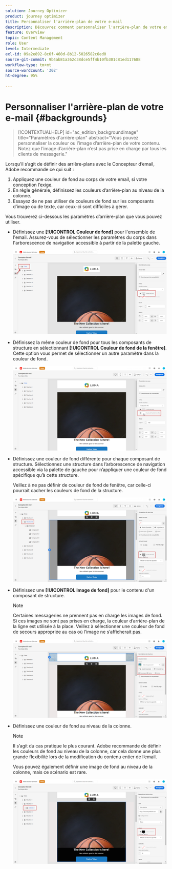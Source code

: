 ```yaml
---
solution: Journey Optimizer
product: journey optimizer
title: Personnaliser l'arrière-plan de votre e-mail
description: Découvrez comment personnaliser l'arrière-plan de votre email
feature: Overview
topic: Content Management
role: User
level: Intermediate
exl-id: 09a2e892-8c6f-460d-8b12-5026582c6ed0
source-git-commit: 9b4ab81a362c38dce5ff4b10fb301c81ed117688
workflow-type: tm+mt
source-wordcount: '302'
ht-degree: 95%

---
```


# Personnaliser l&#39;arrière-plan de votre e-mail {#backgrounds}

>[!CONTEXTUALHELP]
>id="ac_edition_backgroundimage"
>title="Paramètres d&#39;arrière-plan"
>abstract="Vous pouvez personnaliser la couleur ou l’image d’arrière-plan de votre contenu. Notez que l’image d’arrière-plan n’est pas prise en charge par tous les clients de messagerie."

Lorsqu’il s’agit de définir des arrière-plans avec le Concepteur d’email, Adobe recommande ce qui suit :

1. Appliquez une couleur de fond au corps de votre email, si votre conception l’exige.
1. En règle générale, définissez les couleurs d’arrière-plan au niveau de la colonne.
1. Essayez de ne pas utiliser de couleurs de fond sur les composants d’image ou de texte, car ceux-ci sont difficiles à gérer.

Vous trouverez ci-dessous les paramètres d’arrière-plan que vous pouvez utiliser.

* Définissez une **[!UICONTROL Couleur de fond]** pour l&#39;ensemble de l&#39;email. Assurez-vous de sélectionner les paramètres du corps dans l&#39;arborescence de navigation accessible à partir de la palette gauche.

   ![](assets/background_1.png)

* Définissez la même couleur de fond pour tous les composants de structure en sélectionnant **[!UICONTROL Couleur de fond de la fenêtre]**. Cette option vous permet de sélectionner un autre paramètre dans la couleur de fond.

   ![](assets/background_2.png)

* Définissez une couleur de fond différente pour chaque composant de structure. Sélectionnez une structure dans l’arborescence de navigation accessible via la palette de gauche pour n’appliquer une couleur de fond spécifique qu’à cette structure.

   Veillez à ne pas définir de couleur de fond de fenêtre, car celle-ci pourrait cacher les couleurs de fond de la structure.

   ![](assets/background_3.png)

* Définissez une **[!UICONTROL Image de fond]** pour le contenu d&#39;un composant de structure.

   >[!NOTE]
   >
   >Certaines messageries ne prennent pas en charge les images de fond. Si ces images ne sont pas prises en charge, la couleur d’arrière-plan de la ligne est utilisée à la place. Veillez à sélectionner une couleur de fond de secours appropriée au cas où l’image ne s’afficherait pas.

   ![](assets/background_4.png)

* Définissez une couleur de fond au niveau de la colonne.

   >[!NOTE]
   >
   >Il s’agit du cas pratique le plus courant. Adobe recommande de définir les couleurs de fond au niveau de la colonne, car cela donne une plus grande flexibilité lors de la modification du contenu entier de l’email.

   Vous pouvez également définir une image de fond au niveau de la colonne, mais ce scénario est rare.

   ![](assets/background_5.png)
